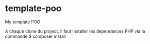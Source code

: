 # template-poo
My template POO

A chaque clone du project, il faut installer les dependances PHP via la commande 
$ composer install

